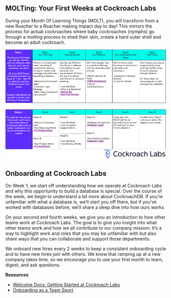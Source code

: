 ## MOLTing: Your First Weeks at Cockroach Labs

During your Month Of Learning Things (MOLT), you will transform from a new Roacher to a Roacher making impact day to day! This mirrors the process for actual cockroaches where baby cockroaches (nymphs) go through a molting process to shed their skin, create a hard outer shell and become an adult cockroach.

![](images/MOLTing.png)

## Onboarding at Cockroach Labs

On Week 1, we start off understanding how we operate at Cockroach Labs and why this opportunity to build a database is special. Over the course of the week, we begin to understand a bit more about CockroachDB. If you’re unfamiliar with what a database is, we’ll start you off there, but if you’ve worked with databases before, we’ll share a deep dive into how ours works.

On your second and fourth weeks, we give you an introduction to how other teams work at Cockroach Labs. The goal is to give you insight into what other teams work and how we all contribute to our company mission. It’s a way to highlight work and roles that you may be unfamiliar with but also share ways that you can collaborate and support those departments.

We onboard new hires every 2 weeks to keep a consistent onboarding cycle and to have new hires join with others. We know that ramping up at a new company takes time, so we encourage you to use your first month to learn, digest, and ask questions.

**Resources**
- [Welcome Docs: Getting Started at Cockroach Labs](https://www.cockroachlabs.com/blog/onboarding-starter-projects/)
- [Onboarding as a Team Sport](https://www.cockroachlabs.com/blog/onboarding-as-a-team-sport/)
